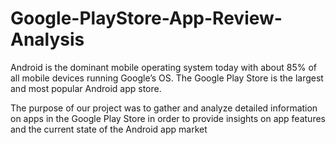 # Google-PlayStore-App-Review-Analysis





Android is the dominant mobile operating system today with about 85% of all mobile devices running Google’s OS. The Google Play Store is the largest and most popular Android app store.

The purpose of our project was to gather and analyze detailed information on apps in the Google Play Store in order to provide insights on app features and the current state of the Android app market
